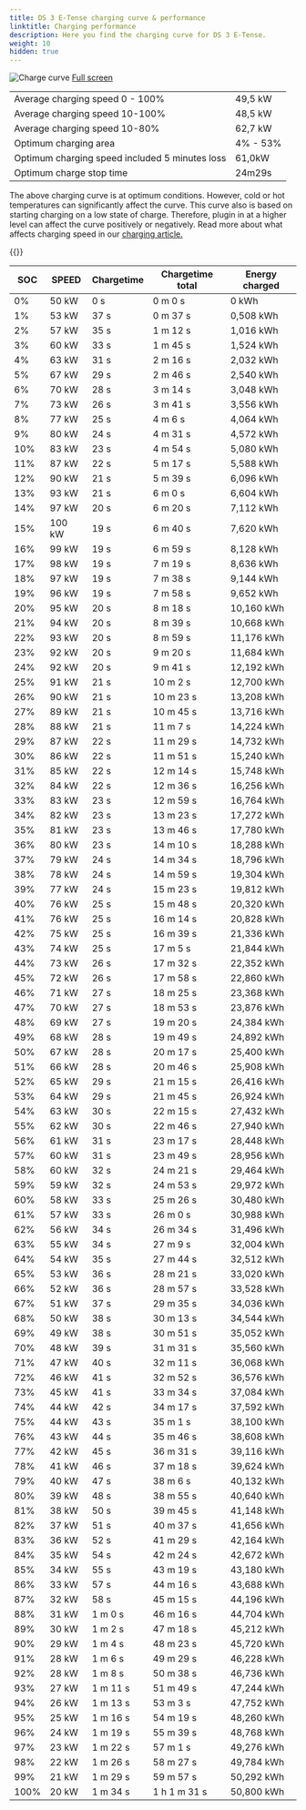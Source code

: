 ```yaml
---
title: DS 3 E-Tense charging curve & performance
linktitle: Charging performance
description: Here you find the charging curve for DS 3 E-Tense. 
weight: 10
hidden: true
---
```

<!-- markdownlint-disable MD033 -->
<object type="image/svg+xml" data="../modelnavigation.svg"></object>
![Charge curve](../chargingcurve.svg  "Charging curve")
[Full screen](../chargingcurve.svg)

|  | |
|-----|-----|
|Average charging speed 0 - 100% |49,5 kW|
|Average charging speed 10-100% |48,5 kW|
|Average charging speed 10-80% |62,7 kW|
|Optimum charging area|4% - 53%|
|Optimum charging speed included 5 minutes loss|61,0kW|
|Optimum charge stop time |24m29s|


The above charging curve is at optimum conditions. However, cold or hot temperatures can significantly affect the curve. This curve also is based on starting charging on a low state of charge. Therefore, plugin in at a higher level can affect the curve positively or negatively. Read more about what affects charging speed in our [charging article.](../../../../../technology/battery/charging/) 


{{<evkxdisplayaddarticle />}}

|SOC | SPEED|Chargetime | Chargetime total | Energy charged |
|-----|-----|-----|-----|-----|
|0%|50 kW|  0 s|  0 m 0 s |0 kWh |
|1%|53 kW|  37 s|  0 m 37 s |0,508 kWh |
|2%|57 kW|  35 s|  1 m 12 s |1,016 kWh |
|3%|60 kW|  33 s|  1 m 45 s |1,524 kWh |
|4%|63 kW|  31 s|  2 m 16 s |2,032 kWh |
|5%|67 kW|  29 s|  2 m 46 s |2,540 kWh |
|6%|70 kW|  28 s|  3 m 14 s |3,048 kWh |
|7%|73 kW|  26 s|  3 m 41 s |3,556 kWh |
|8%|77 kW|  25 s|  4 m 6 s |4,064 kWh |
|9%|80 kW|  24 s|  4 m 31 s |4,572 kWh |
|10%|83 kW|  23 s|  4 m 54 s |5,080 kWh |
|11%|87 kW|  22 s|  5 m 17 s |5,588 kWh |
|12%|90 kW|  21 s|  5 m 39 s |6,096 kWh |
|13%|93 kW|  21 s|  6 m 0 s |6,604 kWh |
|14%|97 kW|  20 s|  6 m 20 s |7,112 kWh |
|15%|100 kW|  19 s|  6 m 40 s |7,620 kWh |
|16%|99 kW|  19 s|  6 m 59 s |8,128 kWh |
|17%|98 kW|  19 s|  7 m 19 s |8,636 kWh |
|18%|97 kW|  19 s|  7 m 38 s |9,144 kWh |
|19%|96 kW|  19 s|  7 m 58 s |9,652 kWh |
|20%|95 kW|  20 s|  8 m 18 s |10,160 kWh |
|21%|94 kW|  20 s|  8 m 39 s |10,668 kWh |
|22%|93 kW|  20 s|  8 m 59 s |11,176 kWh |
|23%|92 kW|  20 s|  9 m 20 s |11,684 kWh |
|24%|92 kW|  20 s|  9 m 41 s |12,192 kWh |
|25%|91 kW|  21 s|  10 m 2 s |12,700 kWh |
|26%|90 kW|  21 s|  10 m 23 s |13,208 kWh |
|27%|89 kW|  21 s|  10 m 45 s |13,716 kWh |
|28%|88 kW|  21 s|  11 m 7 s |14,224 kWh |
|29%|87 kW|  22 s|  11 m 29 s |14,732 kWh |
|30%|86 kW|  22 s|  11 m 51 s |15,240 kWh |
|31%|85 kW|  22 s|  12 m 14 s |15,748 kWh |
|32%|84 kW|  22 s|  12 m 36 s |16,256 kWh |
|33%|83 kW|  23 s|  12 m 59 s |16,764 kWh |
|34%|82 kW|  23 s|  13 m 23 s |17,272 kWh |
|35%|81 kW|  23 s|  13 m 46 s |17,780 kWh |
|36%|80 kW|  23 s|  14 m 10 s |18,288 kWh |
|37%|79 kW|  24 s|  14 m 34 s |18,796 kWh |
|38%|78 kW|  24 s|  14 m 59 s |19,304 kWh |
|39%|77 kW|  24 s|  15 m 23 s |19,812 kWh |
|40%|76 kW|  25 s|  15 m 48 s |20,320 kWh |
|41%|76 kW|  25 s|  16 m 14 s |20,828 kWh |
|42%|75 kW|  25 s|  16 m 39 s |21,336 kWh |
|43%|74 kW|  25 s|  17 m 5 s |21,844 kWh |
|44%|73 kW|  26 s|  17 m 32 s |22,352 kWh |
|45%|72 kW|  26 s|  17 m 58 s |22,860 kWh |
|46%|71 kW|  27 s|  18 m 25 s |23,368 kWh |
|47%|70 kW|  27 s|  18 m 53 s |23,876 kWh |
|48%|69 kW|  27 s|  19 m 20 s |24,384 kWh |
|49%|68 kW|  28 s|  19 m 49 s |24,892 kWh |
|50%|67 kW|  28 s|  20 m 17 s |25,400 kWh |
|51%|66 kW|  28 s|  20 m 46 s |25,908 kWh |
|52%|65 kW|  29 s|  21 m 15 s |26,416 kWh |
|53%|64 kW|  29 s|  21 m 45 s |26,924 kWh |
|54%|63 kW|  30 s|  22 m 15 s |27,432 kWh |
|55%|62 kW|  30 s|  22 m 46 s |27,940 kWh |
|56%|61 kW|  31 s|  23 m 17 s |28,448 kWh |
|57%|60 kW|  31 s|  23 m 49 s |28,956 kWh |
|58%|60 kW|  32 s|  24 m 21 s |29,464 kWh |
|59%|59 kW|  32 s|  24 m 53 s |29,972 kWh |
|60%|58 kW|  33 s|  25 m 26 s |30,480 kWh |
|61%|57 kW|  33 s|  26 m 0 s |30,988 kWh |
|62%|56 kW|  34 s|  26 m 34 s |31,496 kWh |
|63%|55 kW|  34 s|  27 m 9 s |32,004 kWh |
|64%|54 kW|  35 s|  27 m 44 s |32,512 kWh |
|65%|53 kW|  36 s|  28 m 21 s |33,020 kWh |
|66%|52 kW|  36 s|  28 m 57 s |33,528 kWh |
|67%|51 kW|  37 s|  29 m 35 s |34,036 kWh |
|68%|50 kW|  38 s|  30 m 13 s |34,544 kWh |
|69%|49 kW|  38 s|  30 m 51 s |35,052 kWh |
|70%|48 kW|  39 s|  31 m 31 s |35,560 kWh |
|71%|47 kW|  40 s|  32 m 11 s |36,068 kWh |
|72%|46 kW|  41 s|  32 m 52 s |36,576 kWh |
|73%|45 kW|  41 s|  33 m 34 s |37,084 kWh |
|74%|44 kW|  42 s|  34 m 17 s |37,592 kWh |
|75%|44 kW|  43 s|  35 m 1 s |38,100 kWh |
|76%|43 kW|  44 s|  35 m 46 s |38,608 kWh |
|77%|42 kW|  45 s|  36 m 31 s |39,116 kWh |
|78%|41 kW|  46 s|  37 m 18 s |39,624 kWh |
|79%|40 kW|  47 s|  38 m 6 s |40,132 kWh |
|80%|39 kW|  48 s|  38 m 55 s |40,640 kWh |
|81%|38 kW|  50 s|  39 m 45 s |41,148 kWh |
|82%|37 kW|  51 s|  40 m 37 s |41,656 kWh |
|83%|36 kW|  52 s|  41 m 29 s |42,164 kWh |
|84%|35 kW|  54 s|  42 m 24 s |42,672 kWh |
|85%|34 kW|  55 s|  43 m 19 s |43,180 kWh |
|86%|33 kW|  57 s|  44 m 16 s |43,688 kWh |
|87%|32 kW|  58 s|  45 m 15 s |44,196 kWh |
|88%|31 kW| 1 m 0 s|  46 m 16 s |44,704 kWh |
|89%|30 kW| 1 m 2 s|  47 m 18 s |45,212 kWh |
|90%|29 kW| 1 m 4 s|  48 m 23 s |45,720 kWh |
|91%|28 kW| 1 m 6 s|  49 m 29 s |46,228 kWh |
|92%|28 kW| 1 m 8 s|  50 m 38 s |46,736 kWh |
|93%|27 kW| 1 m 11 s|  51 m 49 s |47,244 kWh |
|94%|26 kW| 1 m 13 s|  53 m 3 s |47,752 kWh |
|95%|25 kW| 1 m 16 s|  54 m 19 s |48,260 kWh |
|96%|24 kW| 1 m 19 s|  55 m 39 s |48,768 kWh |
|97%|23 kW| 1 m 22 s|  57 m 1 s |49,276 kWh |
|98%|22 kW| 1 m 26 s|  58 m 27 s |49,784 kWh |
|99%|21 kW| 1 m 29 s|  59 m 57 s |50,292 kWh |
|100%|20 kW| 1 m 34 s| 1 h 1 m 31 s |50,800 kWh |
